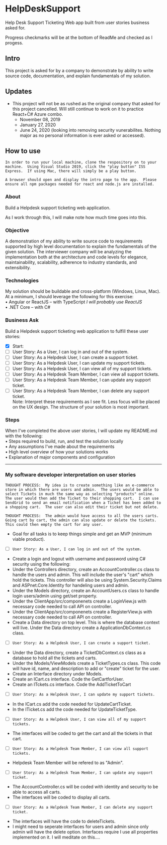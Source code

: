 # HelpDeskSupport
<p>Help Desk Support Ticketing Web app built from user stories business asked for.</p>
<p> Progress checkmarks will be at the bottom of ReadMe and checked as I progess.</p>

## Intro
<p>  This project is asked for by a company to demonstrate by ability to write source code, documentation, and explain fundamentals of my solution. </p>

## Updates
* This project will not be as rushed as the original company that asked for this project cancelled.  Will still continue to work on it to practice React+C# Azure combo.
   - November 08, 2019
   - January 27, 2020
   - June 24, 2020 (looking into removing security vunerabilites.  Nothing major as no personal information is ever asked or accessed).

## How to use
```
In order to run your local machine, clone the respository on to your machine.  Using Visual Studio 2019, click the "play button" ISS Express.  If using Mac, there will simply be a play button.
```
```
A browser should open and display the intro page to the app.  Please ensure all npm packages needed for react and node.js are installed.
```

### About
<p>  Build a Helpdesk support ticketing web application.</p>
<p>  As I work through this, I will make note how much time goes into this.</p>

### Objective
A demonstration of my ability to write source code to requirements supported by high level documentation to explain the fundamentals of the given solution. The interviewer company will be analyzing the implementation both at the architecture and code levels for elegance, maintainability, scalability, adherence to industry standards, and extensibility.

### Technologies
My solution should be buildable and cross-platform (Windows, Linux, Mac). At a minimum, I should leverage the following for this exercise:<br/>
• Angular or ReactJS – with TypeScript <i>I will probably use ReactJS</i><br/>
• .NET Core – with C#<br/>

### Business Ask
Build a Helpdesk support ticketing web application to fulfill these user stories:<br/>
- [X] Start:
- [ ] User Story: As a User, I can log in and out of the system.<br/>
- [ ] User Story: As a Helpdesk User, I can create a support ticket.<br/>
- [ ] User Story: As a Helpdesk User, I can update my support tickets.<br/>
- [ ] User Story: As a Helpdesk User, I can view all of my support tickets.<br/>
- [ ] User Story: As a Helpdesk Team Member, I can view all support tickets.<br/>
- [ ] User Story: As a Helpdesk Team Member, I can update any support ticket.<br/>
- [ ] User Story: As a Helpdesk Team Member, I can delete any support ticket.<br/>
Note: Interpret these requirements as I see fit. Less focus will be placed on the UX design. The structure of your solution is most important.<br/>

### Steps
When I've completed the above user stories, I will update my README.md with the following:<br/>
• Steps required to build, run, and test the solution locally<br/>
• Any assumptions I've made about the requirements<br/>
• High level overview of how your solutions works<br/>
• Explanation of major components and configuration<br/>

---
### My software developer interpretation on user stories
```
THOUGHT PROCESS:  My idea is to create something like an e-commerce store in which there are users and admin.  The users would be able to select Tickets in much the same way as selecting "products" online.  The user would then add the Ticket to their shopping cart.  I can use SendGrid to send an email notification when a Ticket has been added to a shopping cart.  The user can also edit their ticket but not delete.  
```
```
THOUGHT PROCESS:  The admin would have access to all the users carts.  Going cart by cart, the admin can also update or delete the tickets.  This could then empty the cart for any user.
```
* Goal for all tasks is to keep things simple and get an MVP (minimum viable product).
* [ ] `User Story: As a User, I can log in and out of the system.`<br/>
- Create a login and logout with username and password using C# security using the following:
- Under the Controllers directory, create an AccountController.cs class to handle the users and admin.  This will include the user's "cart" which hold the tickets.  This controller will also be using System.Security.Claims and ASPnet.Core.Identity for handeling users and admin.
- Under the Models directory, create an AccountUsers.cs class to handle login users/admin using get/set property.
- Under the ClientApp/src/componenets create a LoginView.js with necessary code needed to call API on controller.
- Under the ClientApp/src/componenets create a RegisterView.js with necessary code needed to call API on controller.
- Create a Data directory on top level.  This is where the database context will live.  Under the Data directory create a ApplicationDbContext.cs class.
* [ ] `User Story: As a Helpdesk User, I can create a support ticket.`<br/>
- Under the Data directory, create a TicketDbContext.cs class as a database to hold all the tickets and carts.
- Under the Models/ViewModels create a TicketTypes.cs class.  This code will have id, name, and description to add or "create" ticket for the user.
- Create an Interface directory under Models.
- Create an ICart.cs interface.  Code the GetCartforUser.
- Create an ITckets.cs interface. Code the AddTicketToCart
* [ ] `User Story: As a Helpdesk User, I can update my support tickets.`<br/>
- In the ICart.cs add the code needed for UpdateCartTicket.
- In the ITicket.cs add the code needed for UpdateTicketType.
* [ ] `User Story: As a Helpdesk User, I can view all of my support tickets.`<br/>
- The interfaces will be coded to get the cart and all the tickets in that cart.
* [ ] `User Story: As a Helpdesk Team Member, I can view all support tickets.`<br/>
- Helpdesk Team Member will be refered to as "Admin".  
* [ ] `User Story: As a Helpdesk Team Member, I can update any support ticket.`<br/>
- The AccountController.cs will be coded with identity and security to be able to access all carts.
- The interfaces will be coded to display all carts.
* [ ] `User Story: As a Helpdesk Team Member, I can delete any support ticket.`<br/>
- The interfaces will have the code to deleteTickets.
- I might need to seperate interfaces for users and admin since only admin will have the delete option.  Interfaces require I use all properties implemented on it.  I will meditate on this....


